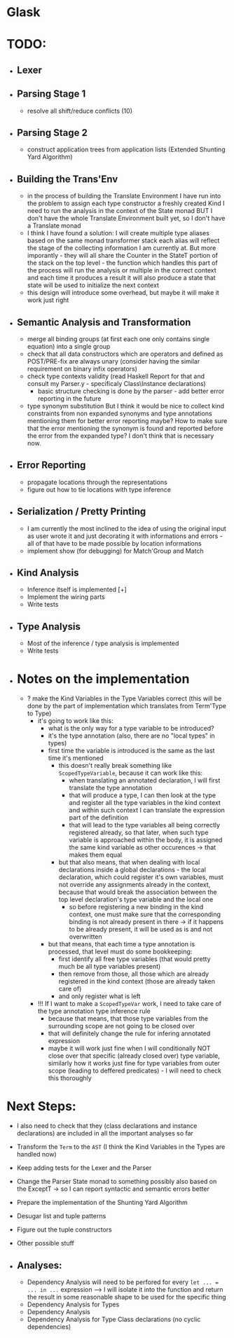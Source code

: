 # Glask


# TODO:
- ## Lexer
- ## Parsing Stage 1
  - resolve all shift/reduce conflicts (10)
- ## Parsing Stage 2
  - construct application trees from application lists (Extended Shunting Yard Algorithm)

- ## Building the Trans'Env
  - in the process of building the Translate Environment I have run into the problem
    to assign each type constructor a freshly created Kind I need to run the analysis
    in the context of the State monad
    BUT I don't have the whole Translate Environment built yet, so I don't have a Translate monad
  - I think I have found a solution:
    I will create multiple type aliases based on the same monad transformer stack
    each alias will reflect the stage of the collecting information I am currently at.
    But more imporantly - they will all share the Counter in the StateT portion of the stack
    on the top level - the function which handles this part of the process
    will run the analysis or multiple in the correct context and each time it produces a result it will also produce a state
    that state will be used to initialize the next context
  - this design will introduce some overhead, but maybe it will make it work just right

- ## Semantic Analysis and Transformation
  - merge all binding groups (at first each one only contains single equation) into a single group
  - check that all data constructors which are operators and defined as POST/PRE-fix are always unary (consider having the similar requirement on binary infix operators)
  - check type contexts validity (read Haskell Report for that and consult my Parser.y - specificaly Class\Instance declarations)
    - basic structure checking is done by the parser - add better error reporting in the future
  - type synonym substitution
    But I think it would be nice to collect kind constraints from non expanded synonyms and type annotations mentioning them for better error reporting maybe?
    How to make sure that the error mentioning the synonym is found and reported before the error from the expanded type?
    I don't think that is necessary now.

- ## Error Reporting
  - propagate locations through the representations
  - figure out how to tie locations with type inference

- ## Serialization / Pretty Printing
  - I am currently the most inclined to the idea of using the original input as user wrote it and just decorating it with informations and errors - all of that have to be made possible by location informations
  - implement show (for debugging) for Match'Group and Match

- ## Kind Analysis
  - Inference itself is implemented [+]
  - Implement the wiring parts
  - Write tests

- ## Type Analysis
  - Most of the inference / type analysis is implemented
  - Write tests

- # Notes on the implementation
  - ? make the Kind Variables in the Type Variables correct (this will be done by the part of implementation which translates from Term'Type to Type)
      - it's going to work like this:
        - what is the only way for a type variable to be introduced?
        - it's the type annotation (also, there are no "local types" in types)
        - first time the variable is introduced is the same as the last time it's mentioned
          - this doesn't really break something like `ScopedTypeVariable`, because it can work like this:
            - when translating an annotated declaration, I will first translate the type annotation
            - that will produce a type, I can then look at the type and register all the type variables in the kind context and within such context I can translate the expression part of the definition
            - that will lead to the type variables all being correctly registered already, so that later, when such type variable is approached within the body, it is assigned the same kind variable as other occurences -> that makes them equal
          - but that also means, that when dealing with local declarations inside a global declarations - the local declaration, which could register it's own variables, must not override any assignments already in the context, because that would break the association between the top level declaration's type variable and the local one
            - so before registering a new binding in the kind context, one must make sure that the corresponding binding is not already present in there -> if it happens to be already present, it will be used as is and not overwritten
        - but that means, that each time a type annotation is processed, that level must do some bookkeeping:
          - first identify all free type variables (that would pretty much be all type variables present)
          - then remove from those, all those which are already registered in the kind context
            (those are already taken care of)
          - and only register what is left
      - !!! If I want to make a `ScopedTypeVar` work, I need to take care of the type annotation type inference rule
        - because that means, that those type variables from the surrounding scope are not going to be closed over
        - that will definitely change the rule for infering annotated expression
        - maybe it will work just fine when I will conditionally NOT close over that specific (already closed over) type variable, similarly how it works just fine for type variables from outer scope (leading to deffered predicates) - I will need to check this thoroughly


# Next Steps:
- I also need to check that they (class declarations and instance declarations) are included in all the important analyses so far
- Transform the `Term` to the `AST` (I think the Kind Variables in the Types are handled now)
- Keep adding tests for the Lexer and the Parser
- Change the Parser State monad to something possibly also based on the ExceptT -> so I can report syntactic and semantic errors better
- Prepare the implementation of the Shunting Yard Algorithm
- Desugar list and tuple patterns
- Figure out the tuple constructors
- Other possible stuff

- ## Analyses:
  - Dependency Analysis will need to be perfored for every `let ... = ... in ...` expression --> I will isolate it into the function and return the result in some reasonable shape to be used for the specific thing
  - Dependency Analysis for Types
  - Dependency Analysis
  - Dependency Analysis for Type Class declarations (no cyclic dependencies)
